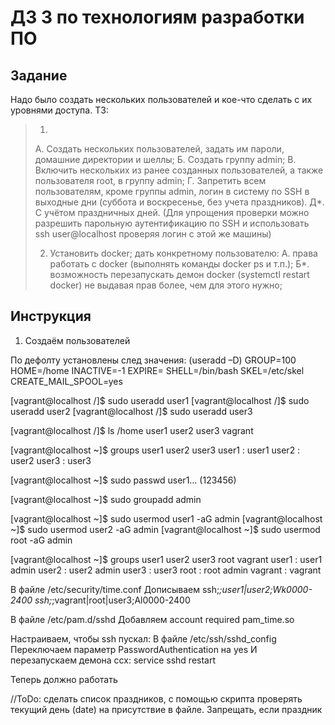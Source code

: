 # ДЗ 3 по технологиям разработки ПО

## Задание
Надо было создать нескольких пользователей и кое-что сделать с их уровнями доступа. ТЗ:
>1.
>А. Создать нескольких пользователей, задать им пароли, домашние директории и шеллы;
>Б. Создать группу admin;
>В. Включить нескольких из ранее созданных пользователей, а также пользователя root, в группу admin;
>Г. Запретить всем пользователям, кроме группы admin, логин в систему по SSH в выходные дни (суббота и воскресенье, без учета праздников).
>Д*. С учётом праздничных дней.
>(Для упрощения проверки можно разрешить парольную аутентификацию по SSH и использовать ssh user@localhost проверяя логин с этой же машины)
>
>2. Установить docker; дать конкретному пользователю:
>А. права работать с docker (выполнять команды docker ps и т.п.);
>Б*. возможность перезапускать демон docker (systemctl restart docker) не выдавая прав более, чем для этого нужно;

## Инструкция
1. Создаём пользователей

По дефолту установлены след значения: (useradd –D)
GROUP=100
HOME=/home
INACTIVE=-1
EXPIRE=
SHELL=/bin/bash
SKEL=/etc/skel
CREATE_MAIL_SPOOL=yes

[vagrant@localhost /]$ sudo useradd user1
[vagrant@localhost /]$ sudo useradd user2
[vagrant@localhost /]$ sudo useradd user3

[vagrant@localhost /]$ ls /home
user1  user2  user3  vagrant

[vagrant@localhost ~]$ groups user1 user2 user3
user1 : user1
user2 : user2
user3 : user3

[vagrant@localhost ~]$ sudo passwd user1… (123456)

[vagrant@localhost ~]$ sudo groupadd admin

[vagrant@localhost ~]$ sudo usermod user1 -aG admin
[vagrant@localhost ~]$ sudo usermod user2 -aG admin
[vagrant@localhost ~]$ sudo usermod root -aG admin

[vagrant@localhost ~]$ groups user1 user2 user3 root vagrant
user1 : user1 admin
user2 : user2 admin
user3 : user3
root : root admin
vagrant : vagrant

В файле /etc/security/time.conf
Дописываем
ssh;*;user1|user2;Wk0000-2400
ssh;*;vagrant|root|user3;Al0000-2400

В файле /etc/pam.d/sshd
Добавляем 
account    required     pam_time.so

Настраиваем, чтобы ssh пускал:
В файле /etc/ssh/sshd_config
Переключаем параметр PasswordAuthentication на yes
И перезапускаем демона ссх: service sshd restart

Теперь должно работать

//ToDo: сделать список праздников, с помощью скрипта проверять текущий день (date) на присутствие в файле. Запрещать, если праздник

